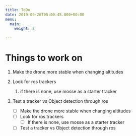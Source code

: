 ```yaml
---
title: ToDo
date: 2019-09-26T05:00:45.000+00:00
menu:
  main:
    weight: 2

---
```

# Things to work on

1. Make the drone more stable when changing altitudes
2. Look for ros trackers
   1. if there is none, use mosse as a starter tracker
3. Test a tracker vs Object detection through ros

    - [ ] Make the drone more stable when changing altitudes
    - [ ] Look for ros trackers
      - [ ] If there is none, use mosse as a starter tracker
    - [ ] Test a tracker vs Object detection through ros